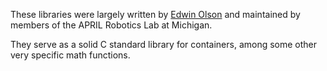 These libraries were largely written by [Edwin Olson](https://scholar.google.com/citations?user=GwtVjKYAAAAJ) and maintained by members of the APRIL Robotics Lab at Michigan.

They serve as a solid C standard library for containers, among some other very specific math functions.

